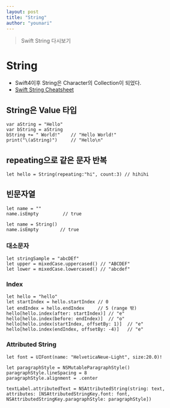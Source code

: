```yaml
---
layout: post
title: "String"
author: "younari"
---
```


> Swift String 다시보기

# String
- Swift4이후 String은 Character의 Collection이 되었다.
- [Swift String Cheatsheet](https://useyourloaf.com/blog/swift-string-cheat-sheet/)

## String은 Value 타입

```
var aString = "Hello"
var bString = aString
bString += " World!"    // "Hello World!"
print("\(aString)")     // "Hello\n"
```

## repeating으로 같은 문자 반복

```
let hello = String(repeating:"hi", count:3) // hihihi
```

## 빈문자열

```
let name = ""
name.isEmpty         // true

let name = String()
name.isEmpty        // true
```

### 대소문자

```
let stringSample = "abcDEf"
let upper = mixedCase.uppercased() // "ABCDEF"
let lower = mixedCase.lowercased() // "abcdef"
```

### Index

```
let hello = "hello"
let startIndex = hello.startIndex // 0
let endIndex = hello.endIndex     // 5 (range 밖)
hello[hello.index(after: startIndex)] // "e"
hello[hello.index(before: endIndex)]  // "o"
hello[hello.index(startIndex, offsetBy: 1)]  // "e"
hello[hello.index(endIndex, offsetBy: -4)]   // "e"
```


### Attributed String

```
let font = UIFont(name: "HelveticaNeue-Light", size:20.0)!

let paragraphStyle = NSMutableParagraphStyle()
paragraphStyle.lineSpacing = 8
paragraphStyle.alignment = .center

textLabel.attributedText = NSAttributedString(string: text,
attributes: [NSAttributedStringKey.font: font, NSAttributedStringKey.paragraphStyle: paragraphStyle])
```
